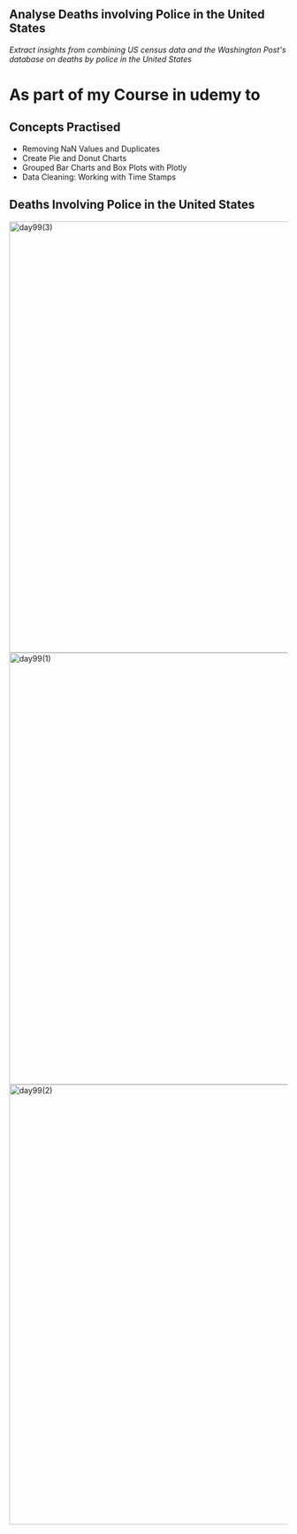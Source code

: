 ##  Analyse Deaths involving Police in the United States


_Extract insights from combining US census data and the Washington Post's database on deaths by police in the United States_

# As part of my Course in udemy to 

## Concepts Practised
- Removing NaN Values and Duplicates
- Create Pie and Donut Charts
- Grouped Bar Charts and Box Plots with Plotly
- Data Cleaning: Working with Time Stamps

## Deaths Involving Police in the United States
<img width="780" alt="day99(3)" src="https://user-images.githubusercontent.com/98851253/175056706-9ef8e9db-a332-4029-8de8-335e682d9c56.png">
<img width="781" alt="day99(1)" src="https://user-images.githubusercontent.com/98851253/175056709-1962dcc4-02d3-4bb7-a26a-808503808ee0.png">
<img width="796" alt="day99(2)" src="https://user-images.githubusercontent.com/98851253/175056712-e4189734-75f1-48ac-b274-b8af4575a13d.png">
